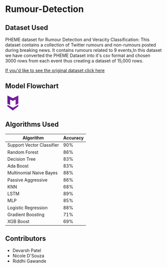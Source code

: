 # Rumour-Detection
## Dataset Used
<p>PHEME dataset for Rumour Detection and Veracity Classification: This dataset contains a collection of Twitter rumours and non-rumours posted during breaking news. It contains rumours related to 9 events,In this dataset we have converted the PHEME Dataset into it's csv format and chosen 3000 rows from each event thus creating a dataset of 15,000 rows.</p>

[If you'd like to see the original dataset click here](https://figshare.com/articles/dataset/PHEME_dataset_for_Rumour_Detection_and_Veracity_Classification/6392078)

## Model Flowchart

![Flowchart](https://github.com/adam-p/markdown-here/raw/master/src/common/images/icon48.png)


## Algorithms Used

|Algorithm | Accuracy |
|---------------------------|--------|
| Support Vector Classifier |	90%|
| Random Forest	 | 86% |
| Decision Tree	| 83% |
| Ada Boost | 	83% |
| Multinomial Naive Bayes	| 88% |
| Passive Aggressive	| 86% |
| KNN |	68% |
| LSTM	| 89% |
| MLP |	85% | 
| Logistic Regression |	88% |
| Gradient Boosting |	71% |
| XGB Boost |	69% |


## Contributors
- Devarsh Patel 
- Nicole D'Souza
- Riddhi Gawande
